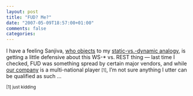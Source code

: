 ```yaml
---
layout: post
title: "FUD? Me?"
date: "2007-05-09T18:57:00+01:00"
comments: false
categories: 
---
```


<p>I have a feeling Sanjiva, <a href="http://www.bloglines.com/blog/sanjiva?id=213">who objects</a> to my <a href="/blog/st/2007/05/05/wstyping_or_404_and_doesnotunderstandmethod_missing.html">static-vs.-dynamic analogy</a>, is getting a little defensive about this WS-* vs. REST thing &#8212; last time I checked, FUD was something spread by certain major vendors, and while  <a href="/">our company</a> is a multi-national player <span style="font-size: smaller">[1]</span>, I&#8217;m not sure anything I utter can be qualified as such &#8230; </p>

<p style="font-size: smaller">[1] just kidding</p>


